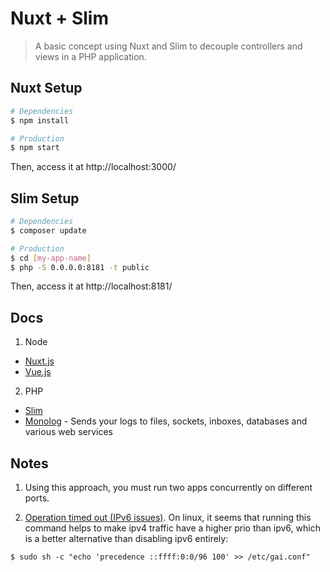 # Nuxt + Slim

> A basic concept using Nuxt and Slim to decouple controllers and views in a PHP application.

## Nuxt Setup

``` bash
# Dependencies
$ npm install

# Production
$ npm start
```

Then, access it at http://localhost:3000/

## Slim Setup

``` bash
# Dependencies
$ composer update

# Production
$ cd [my-app-name]
$ php -S 0.0.0.0:8181 -t public
```

Then, access it at http://localhost:8181/

## Docs

1. Node

* [Nuxt.js](https://nuxtjs.org/)
* [Vue.js](https://vuejs.org/)

2. PHP

* [Slim](https://www.slimframework.com/docs/)
* [Monolog](https://github.com/Seldaek/monolog) - Sends your logs to files, sockets, inboxes, databases and various web services

## Notes

1. Using this approach, you must run two apps concurrently on different ports.

2. [Operation timed out (IPv6 issues)](https://getcomposer.org/doc/articles/troubleshooting.md#operation-timed-out-ipv6-issues-). On linux, it seems that running this command helps to make ipv4 traffic have a higher prio than ipv6, which is a better alternative than disabling ipv6 entirely:

```
$ sudo sh -c "echo 'precedence ::ffff:0:0/96 100' >> /etc/gai.conf"
```
